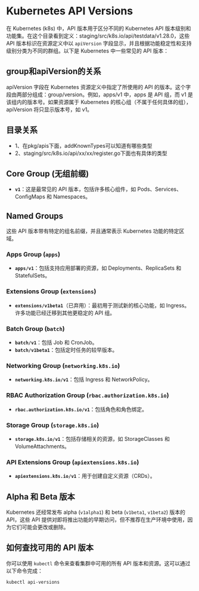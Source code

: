 # Kubernetes API Versions

在 Kubernetes (k8s) 中，API 版本用于区分不同的 Kubernetes API 版本级别和功能集。在这个目录看到定义：staging/src/k8s.io/api/testdata/v1.28.0，这些 API 版本标识在资源定义中以 `apiVersion` 字段显示，并且根据功能稳定性和支持级别分类为不同的群组。以下是 Kubernetes 中一些常见的 API 版本：
## group和apiVersion的关系
apiVersion 字段在 Kubernetes 资源定义中指定了所使用的 API 的版本。这个字段由两部分组成：group/version。例如，apps/v1 中，apps 是 API 组，而 v1 是该组内的版本号。如果资源属于 Kubernetes 的核心组（不属于任何具体的组），apiVersion 将只显示版本号，如 v1。
## 目录关系
- 1、在pkg/apis下面，addKnownTypes可以知道有哪些类型
- 2、staging/src/k8s.io/api/xx/xx/register.go下面也有具体的类型
## Core Group (无组前缀)

- **`v1`**：这是最常见的 API 版本，包括许多核心组件，如 Pods、Services、ConfigMaps 和 Namespaces。

## Named Groups

这些 API 版本带有特定的组名前缀，并且通常表示 Kubernetes 功能的特定区域。

### Apps Group (`apps`)

- **`apps/v1`**：包括支持应用部署的资源，如 Deployments、ReplicaSets 和 StatefulSets。

### Extensions Group (`extensions`)

- **`extensions/v1beta1`**（已弃用）：最初用于测试新的核心功能，如 Ingress。许多功能已经迁移到其他更稳定的 API 组。

### Batch Group (`batch`)

- **`batch/v1`**：包括 Job 和 CronJob。
- **`batch/v1beta1`**：包括定时任务的较早版本。

### Networking Group (`networking.k8s.io`)

- **`networking.k8s.io/v1`**：包括 Ingress 和 NetworkPolicy。

### RBAC Authorization Group (`rbac.authorization.k8s.io`)

- **`rbac.authorization.k8s.io/v1`**：包括角色和角色绑定。

### Storage Group (`storage.k8s.io`)

- **`storage.k8s.io/v1`**：包括存储相关的资源，如 StorageClasses 和 VolumeAttachments。

### API Extensions Group (`apiextensions.k8s.io`)

- **`apiextensions.k8s.io/v1`**：用于创建自定义资源（CRDs）。

## Alpha 和 Beta 版本

Kubernetes 还经常发布 alpha (`v1alpha1`) 和 beta (`v1beta1`, `v1beta2`) 版本的 API，这些 API 提供对即将推出功能的早期访问，但不推荐在生产环境中使用，因为它们可能会更改或删除。

## 如何查找可用的 API 版本

你可以使用 `kubectl` 命令来查看集群中可用的所有 API 版本和资源。这可以通过以下命令完成：

```bash
kubectl api-versions

